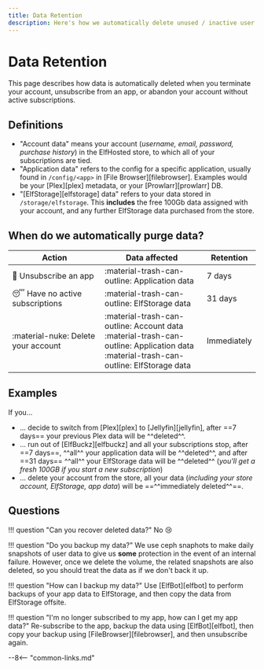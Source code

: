 ```yaml
---
title: Data Retention
description: Here's how we automatically delete unused / inactive user data
---
```


# Data Retention

This page describes how data is automatically deleted when you terminate your account, unsubscribe from an app, or abandon your account without active subscriptions.

## Definitions

* "Account data" means your account (*username, email, password, purchase history*) in the ElfHosted store, to which all of your subscriptions are tied.
* "Application data" refers to the config for a specific application, usually found in `/config/<app>` in [File Browser][filebrowser]. Examples would be your [Plex][plex] metadata, or your [Prowlarr][prowlarr] DB.
* "[ElfStorage][elfstorage] data" refers to your data stored in `/storage/elfstorage`. This **includes** the free 100Gb data assigned with your account, and any further ElfStorage data purchased from the store.

## When do we automatically purge data?

Action | Data affected | Retention
---------|----------|---------
 :no_entry_sign: Unsubscribe an app | :material-trash-can-outline: Application data | 7 days
 :sleeping: Have no active subscriptions | :material-trash-can-outline: ElfStorage data | 31 days
 :material-nuke: Delete your account | :material-trash-can-outline: Account data<br/>:material-trash-can-outline: Application data<br/>:material-trash-can-outline: ElfStorage data | Immediately

## Examples

If you...

* ... decide to switch from [Plex][plex] to [Jellyfin][jellyfin], after ==7 days== your previous Plex data will be ^^deleted^^.
* ... run out of [ElfBuckz][elfbuckz] and all your subscriptions stop, after ==7 days==, ^^all^^ your application data will be ^^deleted^^, and after ==31 days== ^^all^^ your ElfStorage data will be ^^deleted^^ (*you'll get a fresh 100GB if you start a new subscription*)
* ... delete your account from the store, all your data (*including your store account, ElfStorage, app data*) will be ==^^immediately deleted^^==.

## Questions

!!! question "Can you recover deleted data?"
    No :cry:

!!! question "Do you backup my data?"
    We use ceph snaphots to make daily snapshots of user data to give us **some** protection in the event of an internal failure. However, once we delete the volume, the related snapshots are also deleted, so you should treat the data as if we don't back it up.

!!! question "How can I backup my data?"
    Use [ElfBot][elfbot] to perform backups of your app data to ElfStorage, and then copy the data from ElfStorage offsite.

!!! question "I'm no longer subscribed to my app, how can I get my app data?"
    Re-subscribe to the app, backup the data using [ElfBot][elfbot], then copy your backup using [FileBrowser][filebrowser], and then unsubscribe again.

--8<-- "common-links.md"